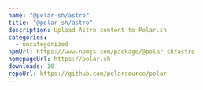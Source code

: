 ```yaml
---
name: "@polar-sh/astro"
title: "@polar-sh/astro"
description: Upload Astro content to Polar.sh
categories:
  - uncategorized
npmUrl: https://www.npmjs.com/package/@polar-sh/astro
homepageUrl: https://polar.sh
downloads: 10
repoUrl: https://github.com/polarsource/polar
---
```

